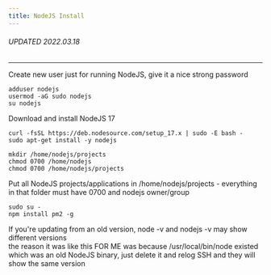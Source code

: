 ```yaml
---
title: NodeJS Install
---
```

###### UPDATED 2022.03.18
___
Create new user just for running NodeJS, give it a nice strong password  
```
adduser nodejs
usermod -aG sudo nodejs
su nodejs
```
Download and install NodeJS 17  
```
curl -fsSL https://deb.nodesource.com/setup_17.x | sudo -E bash -
sudo apt-get install -y nodejs

mkdir /home/nodejs/projects
chmod 0700 /home/nodejs
chmod 0700 /home/nodejs/projects
```
Put all NodeJS projects/applications in /home/nodejs/projects - everything in that folder must have 0700 and nodejs owner/group  
```
sudo su -
npm install pm2 -g
```
If you're updating from an old version, node -v and nodejs -v may show different versions  
the reason it was like this FOR ME was because /usr/local/bin/node existed which was an old NodeJS binary, just delete it and relog SSH and they will show the same version  